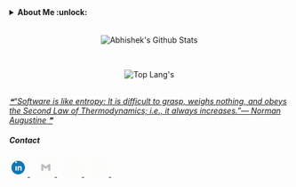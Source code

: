 <!--<h3 align="center"> नमस्ते !  <img src = "https://www.flaticon.com/svg/vstatic/svg/706/706506.svg?token=exp=1610457628~hmac=d2a0b69909345ef9261344fb73f3eabc" width = 25px/></h3>
<hr>-->

<!-- <a href="https://github.com/marketplace/actions/update-image-readme"> -->
<!-- <a href="https://abhishekchandra.co"> -->
<!--START_SECTION:update_image-->
<!-- <img src=https://raw.githubusercontent.com/abhishekchandra2522k/abhishekchandra2522k/master/images/banner.gif height=210px width=1500px align=right alt=Image ALT /> -->
<!--END_SECTION:update_image-->
<!-- </a> -->

<details>
 <summary><b>About Me  :unlock:</b></summary>
 
-  I am pursuing **B.Tech.** in Information Technology from Bharati Vidyapeeth's College Of Engineering (GGSIPU), New Delhi, INDIA.

- Currently in my 8th Semester.
 
-  I'm  learning C++, DSA, Java and SQL (Sometimes React & Blockchain).
</details>

<br/>

<p align = "center">
<img alt="Abhishek's Github Stats" src = "https://github-readme-stats.vercel.app/api?username=abhishekchandra2522k&show_icons=true&theme=blueberry&include_all_commits=true&hide_border=true" align = "center"/>
</p>

<br/>

<p align = "center">
<img src = "https://github-readme-stats.vercel.app/api/top-langs/?username=abhishekchandra2522k&theme=yeblu&layout=compact&hide=jupyter%20notebook,html,css,php&langs_count=16" alt = "Top Lang's"/>
</p>

<p align = "center">
<!-- <img src = "https://github-readme-stats.vercel.app/api/wakatime?username=abhishekchandra&layout=compact&theme=graywhite" alt = "abhishekchandra"/> -->
</p>
<!-- <p align="center"><img src="https://githubreadme-streak.herokuapp.com?user=abhishekchandra2522k&theme=blueberry&hide_border=true"></p> -->
<br>
<!-- <br/>
<details>
 <summary><b>GitHub Skyline 2020</summary><br/>
  <img src="skyline.gif" alt="GitHub Skyline 2020" height=500px width=1000px>
</details> -->

<!-- <p>
<a href = "https://github.com/abhishekchandra2522k/abhishekchandra2522k/blob/master/Top_Langs.md"><img src = "top_language.gif" width = 150px alt = "Top Language Card"/></a>
</p> -->

<!--  ##### Quotes -->
 
<a href = "https://github.com/marketplace/actions/quote-readme">
<!--STARTS_HERE_QUOTE_README-->
<i>❝“Software is like entropy: It is difficult to grasp, weighs nothing, and obeys the Second Law of Thermodynamics; i.e., it always increases.”— Norman Augustine   ❞</i>
<!--ENDS_HERE_QUOTE_README-->
</a>
<!-- &nbsp; -->



##### Contact
<p>
<a href = "https://www.linkedin.com/in/abhishek-chandra-071977114/">
 <img src = "images/linkedin.gif" width = 33px alt="Abhishek's LinkedIn"/>
</a>
&nbsp;&nbsp;
<a href="https://mail.google.com/mail/?view=cm&fs=1&to=1ac23456789@gmail.com">
  <img alt="Abhishek's Gmail" width="33px" src="images/gmail.gif" />
</a>
&nbsp;&nbsp;
<a href="https://www.instagram.com/_abhishekchandra/">
  <img alt="Abhishek's Instagram" width="33px" src="images/instagram.gif" />
</a>
&nbsp;&nbsp;
<a href="https://twitter.com/abhidevchandra/">
  <img alt="Abhishek Chandra | Twitter" width="33px" src="images/twitter.gif" />
</a>
 &nbsp;&nbsp;
 <br/>
 </p>
 
<!-- ##### Profiles

<p>
<a href = "https://abhishekchandra.hashnode.dev/">
  <img src="hashnode.png" alt="Abhishek's Hashnode" height="30" width="30"/>
</a>
  &nbsp;&nbsp;
<a href="https://google.qwiklabs.com/public_profiles/c37ee239-2c0a-4ebb-ba0e-803b1f7b84cc">
  <img src="google-cloud.png" alt="Abhishek Chandra's Cloud Profile" height="30" width="30">
</a>
 &nbsp;&nbsp;
 <a href="https://dev.to/abhishekchandra2522k">
  <img src="https://d2fltix0v2e0sb.cloudfront.net/dev-badge.svg" alt="Abhishek Chandra's DEV Profile" height="30" width="30">
</a>
</p> -->
 

